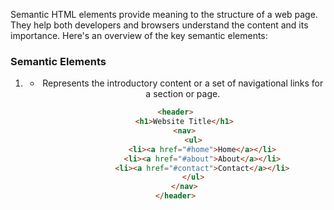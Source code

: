 Semantic HTML elements provide meaning to the structure of a web page. They help both developers and browsers understand the content and its importance. Here's an overview of the key semantic elements:

### Semantic Elements

1. **<header>**
   - Represents the introductory content or a set of navigational links for a section or page.
   ```html
   <header>
       <h1>Website Title</h1>
       <nav>
           <ul>
               <li><a href="#home">Home</a></li>
               <li><a href="#about">About</a></li>
               <li><a href="#contact">Contact</a></li>
           </ul>
       </nav>
   </header>
   ```
